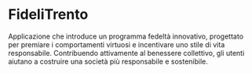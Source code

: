 # FideliTrento
Applicazione che introduce un programma fedeltà innovativo, progettato per premiare i comportamenti virtuosi e incentivare uno stile di vita responsabile. Contribuendo attivamente al benessere collettivo, gli utenti aiutano a costruire una società più responsabile e sostenibile.
